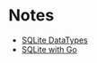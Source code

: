 # Notes

* [SQLite DataTypes](https://www.sqlite.org/datatype3.html)
* [SQLite with Go](https://johnpili.com/golang-sqlite-simple-example/)
